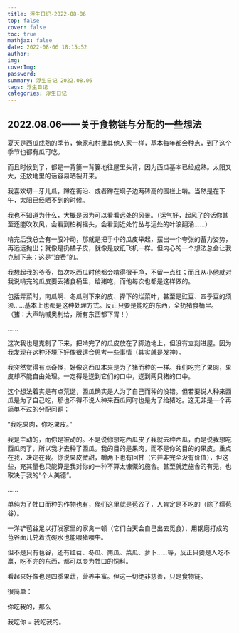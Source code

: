 ```yaml
---
title: 浮生日记-2022-08-06
top: false
cover: false
toc: true
mathjax: false
date: 2022-08-06 18:15:52
author:
img:
coverImg:
password:
summary: 浮生日记 2022.08.06
tags: 浮生日记
categories: 浮生日记
---
```

## 2022.08.06——关于食物链与分配的一些想法

夏天是西瓜成熟的季节，俺家和村里其他人家一样，基本每年都会种点，到了这个季节也都有瓜可吃。

而且时候到了，都是一背篓一背篓地往屋里头背，因为西瓜基本已经成熟。太阳又大，还放地里的话容易晒裂开来。

我喜欢切一牙儿瓜，蹲在街沿、或者蹲在坝子边两砖高的围栏上啃。当然是在下午，太阳已经晒不到的时候。

我也不知道为什么，大概是因为可以看看远处的风景。（运气好，起风了的话你甚至还能吹吹风，会看到柏树摇头，会看到近处竹丛与远处的叶浪翻涌……）

啃完后我总会有一股冲动，那就是把手中的瓜皮举起，摆出一个夸张的蓄力姿势，再远远抛出；就像是扔橘子皮，就像是放纸飞机一样。但内心的一个想法总会让我克制下来：这是“浪费”的。

我想起我的爷爷，每次吃西瓜时他都会啃得很干净，不留一点红；而且从小他就对我说啃完的瓜皮要丢猪食桶里，给猪吃，而他每次也都是这样做的。

包括弄菜时，南瓜啊、冬瓜削下来的皮、择下的烂菜叶，甚至是豇豆、四季豆的须须……基本上也都是这种处理方式。反正只要是能吃的东西，全扔猪食桶里。
（猪：大声呐喊奥利给，所有东西都下胃！）

……

这次我也是克制了下来，把啃完了的瓜皮放在了脚边地上，但没有立刻进屋。因为我发现在这种环境下好像很适合思考一些事情（其实就是发神）。

我突然觉得有点奇怪，好像这西瓜本来是为了猪而种的一样。我们吃完了果肉，果皮却不能自由处理。一定得是送到它们的口中，送到两只猪的口中。

这个想法着实是有点荒诞，西瓜确实是人为了自己而种的没错。但若要说人种来西瓜是为了自己吃，那也不得不说人种来西瓜同时也是为了给猪吃。这无非是一个再简单不过的分配问题：

“我吃果肉，你吃果皮。”

我是主动的，而你是被动的。不是说你想吃西瓜皮了我就去种西瓜，而是说我想吃西瓜肉了，所以我才去种了西瓜。我的目的是果肉，而不是你的目的的果皮。重点在我，决定在我。你说果皮微甜，嚼两下也有回甘（它并非完全没有价值），但这些，充其量也只能算是我对你的一种不算太慷慨的施舍。甚至就连施舍的有无，也取决于我的“个人美德”。

……

单纯为了牲口而种的作物也有，俺们这里就是苞谷了，人肯定是不吃的（除了糯苞谷）。

一洋铲苞谷足以打发家里的家禽一顿（它们白天会自己出去觅食），用钢磨打成的苞谷面儿兑着洗碗水也能喂猪喂牛。

但不是只有苞谷，还有红苕、冬瓜、南瓜、菜瓜、萝卜……等，反正只要是人吃不赢，吃不完的东西，都可以变为牲口的饲料。

看起来好像也是四季果蔬，营养丰富。但这一切绝非慈善，只是食物链。

很简单：

你吃我的，那么

我吃你 = 我吃我的。


